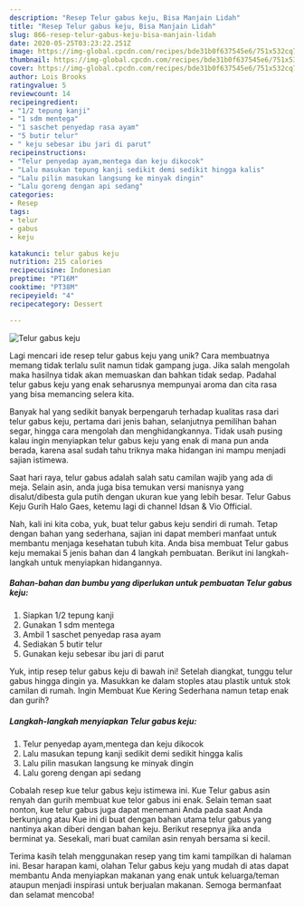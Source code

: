 ```yaml
---
description: "Resep Telur gabus keju, Bisa Manjain Lidah"
title: "Resep Telur gabus keju, Bisa Manjain Lidah"
slug: 866-resep-telur-gabus-keju-bisa-manjain-lidah
date: 2020-05-25T03:23:22.251Z
image: https://img-global.cpcdn.com/recipes/bde31b0f637545e6/751x532cq70/telur-gabus-keju-foto-resep-utama.jpg
thumbnail: https://img-global.cpcdn.com/recipes/bde31b0f637545e6/751x532cq70/telur-gabus-keju-foto-resep-utama.jpg
cover: https://img-global.cpcdn.com/recipes/bde31b0f637545e6/751x532cq70/telur-gabus-keju-foto-resep-utama.jpg
author: Lois Brooks
ratingvalue: 5
reviewcount: 14
recipeingredient:
- "1/2 tepung kanji"
- "1 sdm mentega"
- "1 saschet penyedap rasa ayam"
- "5 butir telur"
- " keju sebesar ibu jari di parut"
recipeinstructions:
- "Telur penyedap ayam,mentega dan keju dikocok"
- "Lalu masukan tepung kanji sedikit demi sedikit hingga kalis"
- "Lalu pilin masukan langsung ke minyak dingin"
- "Lalu goreng dengan api sedang"
categories:
- Resep
tags:
- telur
- gabus
- keju

katakunci: telur gabus keju 
nutrition: 215 calories
recipecuisine: Indonesian
preptime: "PT16M"
cooktime: "PT38M"
recipeyield: "4"
recipecategory: Dessert

---
```



![Telur gabus keju](https://img-global.cpcdn.com/recipes/bde31b0f637545e6/751x532cq70/telur-gabus-keju-foto-resep-utama.jpg)

Lagi mencari ide resep telur gabus keju yang unik? Cara membuatnya memang tidak terlalu sulit namun tidak gampang juga. Jika salah mengolah maka hasilnya tidak akan memuaskan dan bahkan tidak sedap. Padahal telur gabus keju yang enak seharusnya mempunyai aroma dan cita rasa yang bisa memancing selera kita.

Banyak hal yang sedikit banyak berpengaruh terhadap kualitas rasa dari telur gabus keju, pertama dari jenis bahan, selanjutnya pemilihan bahan segar, hingga cara mengolah dan menghidangkannya. Tidak usah pusing kalau ingin menyiapkan telur gabus keju yang enak di mana pun anda berada, karena asal sudah tahu triknya maka hidangan ini mampu menjadi sajian istimewa.

Saat hari raya, telur gabus adalah salah satu camilan wajib yang ada di meja. Selain asin, anda juga bisa temukan versi manisnya yang disalut/dibesta gula putih dengan ukuran kue yang lebih besar. Telur Gabus Keju Gurih Halo Gaes, ketemu lagi di channel Idsan &amp; Vio Official.


Nah, kali ini kita coba, yuk, buat telur gabus keju sendiri di rumah. Tetap dengan bahan yang sederhana, sajian ini dapat memberi manfaat untuk membantu menjaga kesehatan tubuh kita. Anda bisa membuat Telur gabus keju memakai 5 jenis bahan dan 4 langkah pembuatan. Berikut ini langkah-langkah untuk menyiapkan hidangannya.

<!--inarticleads1-->

##### Bahan-bahan dan bumbu yang diperlukan untuk pembuatan Telur gabus keju:

1. Siapkan 1/2 tepung kanji
1. Gunakan 1 sdm mentega
1. Ambil 1 saschet penyedap rasa ayam
1. Sediakan 5 butir telur
1. Gunakan  keju sebesar ibu jari di parut


Yuk, intip resep telur gabus keju di bawah ini! Setelah diangkat, tunggu telur gabus hingga dingin ya. Masukkan ke dalam stoples atau plastik untuk stok camilan di rumah. Ingin Membuat Kue Kering Sederhana namun tetap enak dan gurih? 

<!--inarticleads2-->

##### Langkah-langkah menyiapkan Telur gabus keju:

1. Telur penyedap ayam,mentega dan keju dikocok
1. Lalu masukan tepung kanji sedikit demi sedikit hingga kalis
1. Lalu pilin masukan langsung ke minyak dingin
1. Lalu goreng dengan api sedang


Cobalah resep kue telur gabus keju istimewa ini. Kue Telur gabus asin renyah dan gurih membuat kue telor gabus ini enak. Selain teman saat nonton, kue telur gabus juga dapat menemani Anda pada saat Anda berkunjung atau Kue ini di buat dengan bahan utama telur gabus yang nantinya akan diberi dengan bahan keju. Berikut resepnya jika anda berminat ya. Sesekali, mari buat camilan asin renyah bersama si kecil. 

Terima kasih telah menggunakan resep yang tim kami tampilkan di halaman ini. Besar harapan kami, olahan Telur gabus keju yang mudah di atas dapat membantu Anda menyiapkan makanan yang enak untuk keluarga/teman ataupun menjadi inspirasi untuk berjualan makanan. Semoga bermanfaat dan selamat mencoba!
